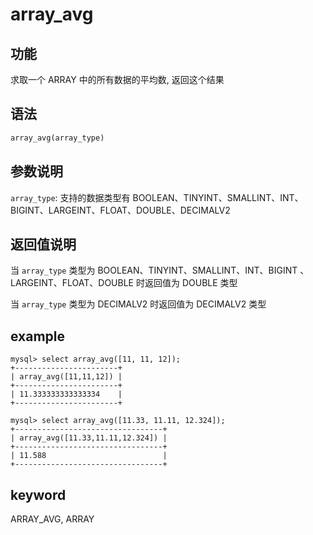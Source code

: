 # array_avg

## 功能

求取一个 ARRAY 中的所有数据的平均数, 返回这个结果

## 语法

```Haskell
array_avg(array_type)
```

## 参数说明

`array_type`: 支持的数据类型有 BOOLEAN、TINYINT、SMALLINT、INT、BIGINT、LARGEINT、FLOAT、DOUBLE、DECIMALV2

## 返回值说明

当 `array_type` 类型为 BOOLEAN、TINYINT、SMALLINT、INT、BIGINT 、LARGEINT、FLOAT、DOUBLE 时返回值为 DOUBLE 类型

当 `array_type` 类型为 DECIMALV2 时返回值为 DECIMALV2 类型

## example

```plain text
mysql> select array_avg([11, 11, 12]);
+-----------------------+
| array_avg([11,11,12]) |
+-----------------------+
| 11.333333333333334    |
+-----------------------+

mysql> select array_avg([11.33, 11.11, 12.324]);
+---------------------------------+
| array_avg([11.33,11.11,12.324]) |
+---------------------------------+
| 11.588                          |
+---------------------------------+
```

## keyword

ARRAY_AVG, ARRAY
